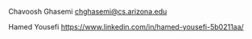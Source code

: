 Chavoosh Ghasemi <chghasemi@cs.arizona.edu>

Hamed Yousefi <https://www.linkedin.com/in/hamed-yousefi-5b0211aa/>
